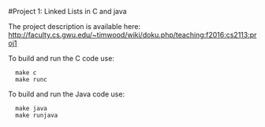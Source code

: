 #Project 1: Linked Lists in C and java

The project description is available here:
http://faculty.cs.gwu.edu/~timwood/wiki/doku.php/teaching:f2016:cs2113:proj1

To build and run the C code use:
```
  make c
  make runc
```
To build and run the Java code use:
```
  make java
  make runjava
```
